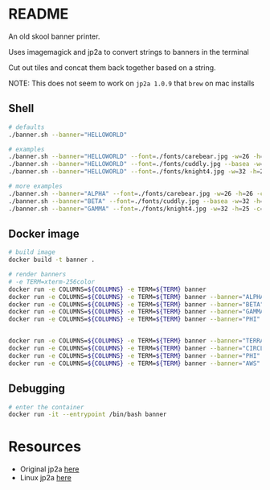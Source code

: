 # README
An old skool banner printer. 

Uses imagemagick and jp2a to convert strings to banners in the terminal 

Cut out tiles and concat them back together based on a string.  

NOTE: This does not seem to work on `jp2a 1.0.9` that `brew` on mac installs 

## Shell 
```sh
# defaults
./banner.sh --banner="HELLOWORLD" 

# examples
./banner.sh --banner="HELLOWORLD" --font=./fonts/carebear.jpg -w=26 -h=26 -c=12 -r=5
./banner.sh --banner="HELLOWORLD" --font=./fonts/cuddly.jpg --basea -w=32 -h=32 -c=10 -r=5
./banner.sh --banner="HELLOWORLD" --font=./fonts/knight4.jpg -w=32 -h=25 -c=10 -r=5

# more examples
./banner.sh --banner="ALPHA" --font=./fonts/carebear.jpg -w=26 -h=26 -c=12 -r=5
./banner.sh --banner="BETA" --font=./fonts/cuddly.jpg --basea -w=32 -h=32 -c=10 -r=5
./banner.sh --banner="GAMMA" --font=./fonts/knight4.jpg -w=32 -h=25 -c=10 -r=5
```

## Docker image
```sh
# build image
docker build -t banner .

# render banners
# -e TERM=xterm-256color
docker run -e COLUMNS=${COLUMNS} -e TERM=${TERM} banner
docker run -e COLUMNS=${COLUMNS} -e TERM=${TERM} banner --banner="ALPHA" --font=/workbench/fonts/carebear.jpg -w=26 -h=26 -c=12 -r=5
docker run -e COLUMNS=${COLUMNS} -e TERM=${TERM} banner --banner="BETA" --font=/workbench/fonts/cuddly.jpg --basea -w=32 -h=32 -c=10 -r=5
docker run -e COLUMNS=${COLUMNS} -e TERM=${TERM} banner --banner="GAMMA" --font=/workbench/fonts/knight4.jpg -w=32 -h=25 -c=10 -r=5
docker run -e COLUMNS=${COLUMNS} -e TERM=${TERM} banner --banner="PHI" --font=/workbench/fonts/tcb.jpg -w=32 -h=32 -c=10 -r=5


docker run -e COLUMNS=${COLUMNS} -e TERM=${TERM} banner --banner="TERRAFORM" --font=/workbench/fonts/carebear.jpg -w=26 -h=26 -c=12 -r=5
docker run -e COLUMNS=${COLUMNS} -e TERM=${TERM} banner --banner="CIRCLECI" --font=/workbench/fonts/cuddly.jpg --basea -w=32 -h=32 -c=10 -r=5
docker run -e COLUMNS=${COLUMNS} -e TERM=${TERM} banner --banner="PHI" --font=/workbench/fonts/tcb.jpg -w=32 -h=32 -c=10 -r=5
docker run -e COLUMNS=${COLUMNS} -e TERM=${TERM} banner --banner="AWS" --font=/workbench/fonts/knight4.jpg -w=32 -h=25 -c=10 -r=5
```
## Debugging 

```sh
# enter the container
docker run -it --entrypoint /bin/bash banner
```

# Resources
* Original jp2a [here](https://github.com/cslarsen/jp2a)
* Linux jp2a [here](https://github.com/Talinx/jp2a)
